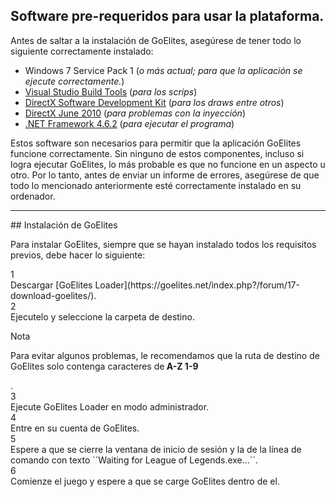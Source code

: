 ## Software pre-requeridos para usar la plataforma.

Antes de saltar a la instalación de GoElites, asegúrese de tener todo lo siguiente correctamente instalado:

- Windows 7 Service Pack 1 (*o más actual; para que la aplicación se ejecute correctamente.*)
- [Visual Studio Build Tools](https://www.visualstudio.com/thank-you-downloading-visual-studio/?sku=BuildTools&rel=15#) (*para los scrips*)
- [DirectX Software Development Kit](https://www.microsoft.com/en-us/download/confirmation.aspx?id=6812) (*para los draws entre otros*)
- [DirectX June 2010](https://www.microsoft.com/en-us/download/details.aspx?id=8109) (*para problemas con la inyección*)
- [.NET Framework 4.6.2](https://download.microsoft.com/download/E/F/D/EFD52638-B804-4865-BB57-47F4B9C80269/NDP462-DevPack-KB3151934-ENU.exe) (*para ejecutar el programa*)

Estos software son necesarios para permitir que la aplicación GoElites funcione correctamente. Sin ninguno de estos componentes, incluso si logra ejecutar GoElites, lo más probable es que no funcione en un aspecto u otro. Por lo tanto, antes de enviar un informe de errores, asegúrese de que todo lo mencionado anteriormente esté correctamente instalado en su ordenador.

<hr>
## Instalación de GoElites 

Para instalar GoElites, siempre que se hayan instalado todos los requisitos previos, debe hacer lo siguiente:

<div class='square-box'><div class='square-content'><div><span>1</span></div></div></div> Descargar [GoElites Loader](https://goelites.net/index.php?/forum/17-download-goelites/).</br>
<div class='square-box'><div class='square-content'><div><span>2</span></div></div></div> Ejecutelo y seleccione la carpeta de destino.</br>
<p class="first admonition-title">Nota</p>
<p class="last"> Para evitar algunos problemas, le recomendamos que la ruta de destino de GoElites solo contenga caracteres de<strong> A-Z 1-9</strong></p></div>.
<div class='square-box'><div class='square-content'><div><span>3</span></div></div></div> Ejecute GoElites Loader en modo administrador.</br>
<div class='square-box'><div class='square-content'><div><span>4</span></div></div></div> Entre en su cuenta de GoElites.</br>
<div class='square-box'><div class='square-content'><div><span>5</span></div></div></div> Espere a que se cierre la ventana de inicio de sesión y la de la línea de comando con texto ``Waiting for League of Legends.exe...``.</br>
<div class='square-box'><div class='square-content'><div><span>6</span></div></div></div> Comienze el juego y espere a que se carge GoElites dentro de el.
